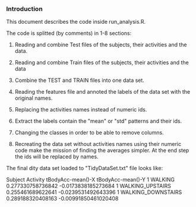 ### Introduction

This document describes the code inside  run_analysis.R.

The code is splitted (by comments) in 1-8 sections:

1. Reading and combine Test files of the 
   subjects, their activities and the data.
   
2. Reading and combine Train files of the 
   subjects, their activities and the data   

3. Combine the TEST and TRAIN files into one data set.

4. Reading the features file and annoted the labels
   of the data set with the original names.
   
5. Replacing the activities names instead of numeric ids.
  
6. Extract the labels contain the "mean" or "std" patterns
   and their ids.
   
7. Changing the classes in order to be able to remove columns.

8. Recreating the data set without activities names
   using their numeric code make the mission of finding
   the averages simpler. At the end step the ids will be 
   replaced by names.

The final dity data set loaded to "TidyDataSet.txt" file looks like:

Subject           Activity tBodyAcc-mean()-X    tBodyAcc-mean()-Y
1                  WALKING 0.277330758736842  -0.0173838185273684
1         WALKING_UPSTAIRS 0.255461689622641  -0.0239531492643396 
1       WALKING_DOWNSTAIRS 0.289188320408163 -0.00991850461020408


